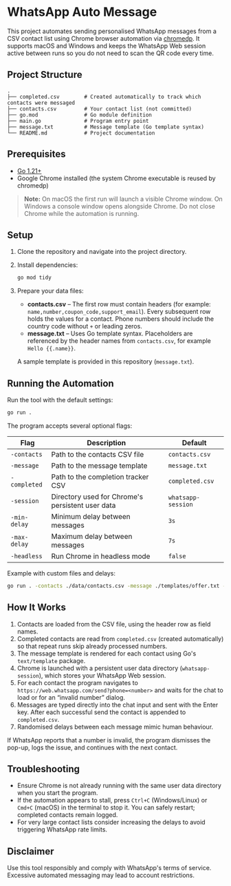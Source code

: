 # WhatsApp Auto Message

This project automates sending personalised WhatsApp messages from a CSV contact list using Chrome browser automation via [chromedp](https://github.com/chromedp/chromedp). It supports macOS and Windows and keeps the WhatsApp Web session active between runs so you do not need to scan the QR code every time.

## Project Structure

```
.
├── completed.csv        # Created automatically to track which contacts were messaged
├── contacts.csv         # Your contact list (not committed)
├── go.mod               # Go module definition
├── main.go              # Program entry point
├── message.txt          # Message template (Go template syntax)
└── README.md            # Project documentation
```

## Prerequisites

* [Go 1.21+](https://go.dev/dl/)
* Google Chrome installed (the system Chrome executable is reused by chromedp)

> **Note:** On macOS the first run will launch a visible Chrome window. On Windows a console window opens alongside Chrome. Do not close Chrome while the automation is running.

## Setup

1. Clone the repository and navigate into the project directory.
2. Install dependencies:

   ```bash
   go mod tidy
   ```

3. Prepare your data files:
   * **contacts.csv** – The first row must contain headers (for example: `name,number,coupon_code,support_email`). Every subsequent row holds the values for a contact. Phone numbers should include the country code without `+` or leading zeros.
   * **message.txt** – Uses Go template syntax. Placeholders are referenced by the header names from `contacts.csv`, for example `Hello {{.name}}`.

   A sample template is provided in this repository (`message.txt`).

## Running the Automation

Run the tool with the default settings:

```bash
go run .
```

The program accepts several optional flags:

| Flag | Description | Default |
| ---- | ----------- | ------- |
| `-contacts` | Path to the contacts CSV file | `contacts.csv` |
| `-message` | Path to the message template | `message.txt` |
| `-completed` | Path to the completion tracker CSV | `completed.csv` |
| `-session` | Directory used for Chrome's persistent user data | `whatsapp-session` |
| `-min-delay` | Minimum delay between messages | `3s` |
| `-max-delay` | Maximum delay between messages | `7s` |
| `-headless` | Run Chrome in headless mode | `false` |

Example with custom files and delays:

```bash
go run . -contacts ./data/contacts.csv -message ./templates/offer.txt -min-delay 5s -max-delay 12s
```

## How It Works

1. Contacts are loaded from the CSV file, using the header row as field names.
2. Completed contacts are read from `completed.csv` (created automatically) so that repeat runs skip already processed numbers.
3. The message template is rendered for each contact using Go's `text/template` package.
4. Chrome is launched with a persistent user data directory (`whatsapp-session`), which stores your WhatsApp Web session.
5. For each contact the program navigates to `https://web.whatsapp.com/send?phone=<number>` and waits for the chat to load or for an “invalid number” dialog.
6. Messages are typed directly into the chat input and sent with the Enter key. After each successful send the contact is appended to `completed.csv`.
7. Randomised delays between each message mimic human behaviour.

If WhatsApp reports that a number is invalid, the program dismisses the pop-up, logs the issue, and continues with the next contact.

## Troubleshooting

* Ensure Chrome is not already running with the same user data directory when you start the program.
* If the automation appears to stall, press `Ctrl+C` (Windows/Linux) or `Cmd+C` (macOS) in the terminal to stop it. You can safely restart; completed contacts remain logged.
* For very large contact lists consider increasing the delays to avoid triggering WhatsApp rate limits.

## Disclaimer

Use this tool responsibly and comply with WhatsApp's terms of service. Excessive automated messaging may lead to account restrictions.
